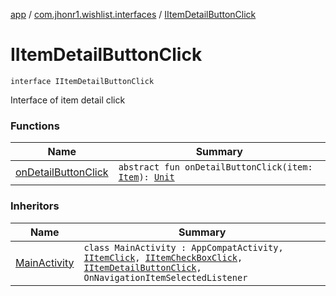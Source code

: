 [app](../../index.md) / [com.jhonr1.wishlist.interfaces](../index.md) / [IItemDetailButtonClick](./index.md)

# IItemDetailButtonClick

`interface IItemDetailButtonClick`

Interface of item detail click

### Functions

| Name | Summary |
|---|---|
| [onDetailButtonClick](on-detail-button-click.md) | `abstract fun onDetailButtonClick(item: `[`Item`](../../com.jhonr1.wishlist.helpers/-item/index.md)`): `[`Unit`](https://kotlinlang.org/api/latest/jvm/stdlib/kotlin/-unit/index.html) |

### Inheritors

| Name | Summary |
|---|---|
| [MainActivity](../../com.jhonr1.wishlist.activities/-main-activity/index.md) | `class MainActivity : AppCompatActivity, `[`IItemClick`](../-i-item-click/index.md)`, `[`IItemCheckBoxClick`](../-i-item-check-box-click/index.md)`, `[`IItemDetailButtonClick`](./index.md)`, OnNavigationItemSelectedListener` |
